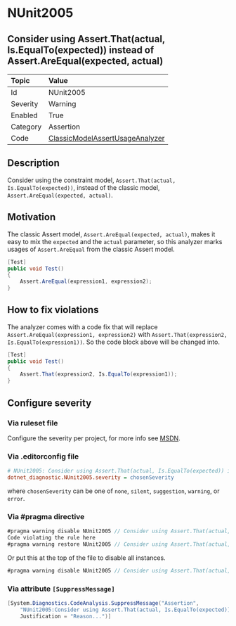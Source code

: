 # NUnit2005

## Consider using Assert.That(actual, Is.EqualTo(expected)) instead of Assert.AreEqual(expected, actual)

| Topic    | Value
| :--      | :--
| Id       | NUnit2005
| Severity | Warning
| Enabled  | True
| Category | Assertion
| Code     | [ClassicModelAssertUsageAnalyzer](https://github.com/nunit/nunit.analyzers/blob/3.8.0/src/nunit.analyzers/ClassicModelAssertUsage/ClassicModelAssertUsageAnalyzer.cs)

## Description

Consider using the constraint model, `Assert.That(actual, Is.EqualTo(expected))`, instead of the classic model, `Assert.AreEqual(expected, actual)`.

## Motivation

The classic Assert model, `Assert.AreEqual(expected, actual)`, makes it easy to mix the `expected` and the `actual` parameter,
so this analyzer marks usages of `Assert.AreEqual` from the classic Assert model.

```csharp
[Test]
public void Test()
{
    Assert.AreEqual(expression1, expression2);
}
```

## How to fix violations

The analyzer comes with a code fix that will replace `Assert.AreEqual(expression1, expression2)` with
`Assert.That(expression2, Is.EqualTo(expression1))`. So the code block above will be changed into.

```csharp
[Test]
public void Test()
{
    Assert.That(expression2, Is.EqualTo(expression1));
}
```

<!-- start generated config severity -->
## Configure severity

### Via ruleset file

Configure the severity per project, for more info see [MSDN](https://learn.microsoft.com/en-us/visualstudio/code-quality/using-rule-sets-to-group-code-analysis-rules?view=vs-2022).

### Via .editorconfig file

```ini
# NUnit2005: Consider using Assert.That(actual, Is.EqualTo(expected)) instead of Assert.AreEqual(expected, actual)
dotnet_diagnostic.NUnit2005.severity = chosenSeverity
```

where `chosenSeverity` can be one of `none`, `silent`, `suggestion`, `warning`, or `error`.

### Via #pragma directive

```csharp
#pragma warning disable NUnit2005 // Consider using Assert.That(actual, Is.EqualTo(expected)) instead of Assert.AreEqual(expected, actual)
Code violating the rule here
#pragma warning restore NUnit2005 // Consider using Assert.That(actual, Is.EqualTo(expected)) instead of Assert.AreEqual(expected, actual)
```

Or put this at the top of the file to disable all instances.

```csharp
#pragma warning disable NUnit2005 // Consider using Assert.That(actual, Is.EqualTo(expected)) instead of Assert.AreEqual(expected, actual)
```

### Via attribute `[SuppressMessage]`

```csharp
[System.Diagnostics.CodeAnalysis.SuppressMessage("Assertion",
    "NUnit2005:Consider using Assert.That(actual, Is.EqualTo(expected)) instead of Assert.AreEqual(expected, actual)",
    Justification = "Reason...")]
```
<!-- end generated config severity -->
